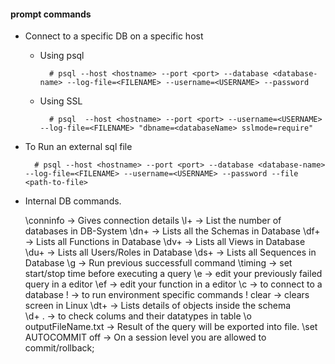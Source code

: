 #### prompt commands

- Connect to a specific DB on a specific host
    - Using psql

            # psql --host <hostname> --port <port> --database <database-name> --log-file=<FILENAME> --username=<USERNAME> --password

    - Using SSL

            # psql  --host <hostname> --port <port> --username=<USERNAME> --log-file=<FILENAME> "dbname=<databaseName> sslmode=require"

- To Run an external sql file
    
        # psql --host <hostname> --port <port> --database <database-name> --log-file=<FILENAME> --username=<USERNAME> --password --file <path-to-file>

- Internal DB commands.

    \conninfo -> Gives connection details
    \l+ -> List the number of databases in DB-System
    \dn+ -> Lists all the Schemas in Database
    \df+ -> Lists all Functions in Database
    \dv+ -> Lists all Views in Database
    \du+ -> Lists all Users/Roles in Database
    \ds+ -> Lists all Sequences in Database
    \g -> Run previous successfull command
    \timing -> set start/stop time before executing a query
    \e -> edit your previously failed query in a editor
    \ef <function-name> -> edit your function in a editor
    \c <db-name> -> to connect to a database
    \! <command> -> to run environment specific commands
    \! clear -> clears screen in Linux
    \dt+ <schema-name> -> Lists details of objects inside the schema  
    \d+ <schema-name>.<table-name> -> to check colums and their datatypes in table
    \o outputFileName.txt -> Result of the query will be exported into file.
    \set AUTOCOMMIT off -> On a session level you are allowed to commit/rollback;